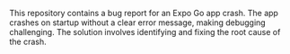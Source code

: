 This repository contains a bug report for an Expo Go app crash. The app crashes on startup without a clear error message, making debugging challenging. The solution involves identifying and fixing the root cause of the crash.